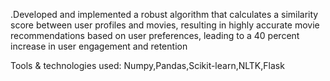 .Developed and implemented a robust algorithm that calculates a similarity score between user profiles and movies,
resulting in highly accurate movie recommendations based on user preferences, leading to a 40 percent increase in
user engagement and retention

Tools & technologies used: Numpy,Pandas,Scikit-learn,NLTK,Flask
